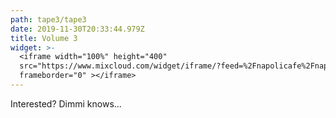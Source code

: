 ```yaml
---
path: tape3/tape3
date: 2019-11-30T20:33:44.979Z
title: Volume 3
widget: >-
  <iframe width="100%" height="400"
  src="https://www.mixcloud.com/widget/iframe/?feed=%2Fnapolicafe%2Fnapoli-caf%C3%A8-vol-3%2F"
  frameborder="0" ></iframe>
---
```

Interested? Dimmi knows...
